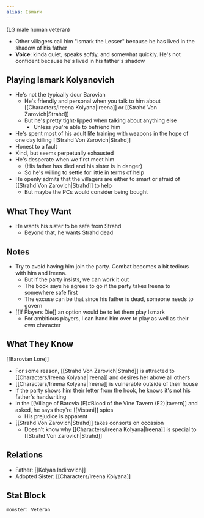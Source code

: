 ```yaml
---
alias: Ismark
---
```

(LG male human veteran)
- Other villagers call him "Ismark the Lesser" because he has lived in the shadow of his father
- **Voice**: kinda quiet, speaks softly, and somewhat quickly. He's not confident because he's lived in his father's shadow

## Playing Ismark Kolyanovich
- He's not the typically dour Barovian
	- He's friendly and personal when you talk to him about [[Characters/Ireena Kolyana|Ireena]] or [[Strahd Von Zarovich|Strahd]]
	- But he's pretty tight-lipped when talking about anything else
		- Unless you're able to befriend him
- He's spent most of his adult life training with weapons in the hope of one day killing [[Strahd Von Zarovich|Strahd]]
- Honest to a fault
- Kind, but seems perpetually exhausted
- He's desperate when we first meet him
	- {His father has died and his sister is in danger}
	- So he's willing to settle for little in terms of help
- He openly admits that the villagers are either to smart or afraid of [[Strahd Von Zarovich|Strahd]] to help
	- But maybe the PCs would consider being bought
 

## What They Want
- He wants his sister to be safe from Strahd
	- Beyond that, he wants Strahd dead

## Notes
- Try to avoid having him join the party. Combat becomes a bit tedious with him and Ireena.
	- But if the party insists, we can work it out
	- The book says he agrees to go if the party takes Ireena to somewhere safe first
	- The excuse can be that since his father is dead, someone needs to govern
- [[If Players Die]] an option would be to let them play Ismark
	- For ambitious players, I can hand him over to play as well as their own character

## What They Know
[[Barovian Lore]]
- For some reason, [[Strahd Von Zarovich|Strahd]] is attracted to [[Characters/Ireena Kolyana|Ireena]] and desires her above all others
- [[Characters/Ireena Kolyana|Ireena]] is vulnerable outside of their house
- If the party shows him their letter from the hook, he knows it's not his father's handwriting
- In the [[Village of Barovia (E)#Blood of the Vine Tavern (E2)|tavern]] and asked, he says they're [[Vistani]] spies
	- His prejudice is apparent
- [[Strahd Von Zarovich|Strahd]] takes consorts on occasion
	- Doesn't know why [[Characters/Ireena Kolyana|Ireena]] is special to [[Strahd Von Zarovich|Strahd]]

## Relations
- Father: [[Kolyan Indirovich]]
- Adopted Sister: [[Characters/Ireena Kolyana]]

## Stat Block

```statblock
monster: Veteran
```
